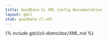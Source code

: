 ```yaml
---
title: GoodData CL XML Config Documentation
layout: gdcl
stub: gooddata-cl-xml
---
```


{% include gdcl/cli-distro/doc/XML.md %}